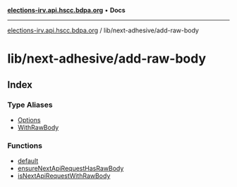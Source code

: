 [**elections-irv.api.hscc.bdpa.org**](../../../README.md) • **Docs**

***

[elections-irv.api.hscc.bdpa.org](../../../README.md) / lib/next-adhesive/add-raw-body

# lib/next-adhesive/add-raw-body

## Index

### Type Aliases

- [Options](type-aliases/Options.md)
- [WithRawBody](type-aliases/WithRawBody.md)

### Functions

- [default](functions/default.md)
- [ensureNextApiRequestHasRawBody](functions/ensureNextApiRequestHasRawBody.md)
- [isNextApiRequestWithRawBody](functions/isNextApiRequestWithRawBody.md)
